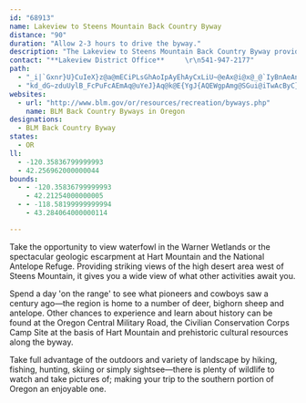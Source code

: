 ```yaml
---
id: "68913"
name: Lakeview to Steens Mountain Back Country Byway
distance: "90"
duration: "Allow 2-3 hours to drive the byway."
description: "The Lakeview to Steens Mountain Back Country Byway provides an excellent opportunity to take in scenic forested lands, wetlands, and a wide range of recreational activities."
contact: "**Lakeview District Office**     \r\n541-947-2177"
path:
  - "_i|`Gxnr}U}CuIeX}z@a@mECiPLsGhAoIpAyEhAyCxLiU~@eAx@i@x@_@`IyBnAeAnAmBpE_J|AmBhAy@hAkAtAaCbH{Ix@yAbBaF|@eENyADuFRmEIyFm@yDuAcFKkA?_BT_Bb@eBxB}EbByCnA}@nBa@~As@vAwAhCoD`EaDlK_HfFgCrBkB`KoL~@sBf@}A^wDZgNt@aEvCqJT{ARgDE}CmAaIEaCHsBXsBz@{ChAkBlAgAtAy@lBc@dLHxAWtAg@vAgAbAcBrCiGlG{KdAwCh@mBbAsGT}LhD}V`AwD?gEP{G^yF~Vob@r}@{oA`@eDNkGcB_L`@cMN}UwDij@sB_XcB_WcBsNwCuZcBiSuDcZiEy]bAus@ZmCn@sCrA{D|BgJ|BaN?{Dc@mDMgEAmDTmDhAwHXuDh@cLRqI~@cNNiEo@_LIuETsD|@_ElDuGz@kC^uDDgD[uMc@}IoBwSsB}M[kAa@y@aAmAgEaEmCcD}FkL_A_DcD{POkBCuBXgDhAsGlFaP^uATsBF}ASwLN_EdOwdATgAfAkDjM_V~@mCZ{BRsCbBuXJyCGeCc@{Bi@sA}D{H_AqCUuAOmD?yAJwARgAdAaDnB_Er@yCHsAB{CM_DOgBk@yBsA_C}AsA_CkAiBmAiAyAy@qAy@aDOaDCsMe@uCi@qBsAgDy@wAcGqFi@WgHuEaBoA{BwBm@Wk@CcAVmE~AgBJoBYuPqEwE{B_BwAuG}GeAq@_Bg@cAKoA^kJrEcE`BgDp@}A@y@GeOkCuO[_CWiCg@qWeHwFsB_NoI}FyE_`@q^yGsEmBu@oCKsJ?sHy@sGkBaE_CaL}I_JaG{CkAwDaAiB_@sD]mDJeHlA_DpA_ObFuAVsBDs@KoB{@sBmB{Zib@mQcUkd@ui@yRaU_b@{f@wc@{g@sCkCmEkDuBoAeMuGiVkLmEaBmBk@sj@kN}DwAsDyBaIaIs`@mb@iFgHwy@smAcFuGeO{NgHyEko@__@aEmCcHmGsKmKiJiGyPgIg|A_s@wIuCw[{HmB_A}@q@q@{@sBeDksAygC}f@ix@e@qA}@uDaW_cB}EoOeAkCyCyEo@iBOw@YyCCgC^eKl@}Fh@eCj@aBb@eAt@sAvB_C`Am@pAk@fFuA`Ac@fAaArAcCxCiHhBsFbAmF^aDNaDD{FcAa_AO{AcKKaEJw[`EkKK{IVmHy@mDKyAWOcqBw@wCWY}@UiuAKX}eCQa@YM_Lr@cFk@iCs@mAy@eAiA}@cBuA}Fy@uHi@uFYkH_@wOEw\\FiJRaJx@}Xl@aLnA}QrCwXd@sDbAqGfFgXz@sD`B_FJqAUmB}FoPcCgFmB{Bk^w^qCaDqS}_@i@e@gAa@g[_A_UeAy@QqJoDs@k@mAsBoN_a@oCaHk@u@y@]m{B_@oAFsB\\gBj@_ClAkK`JcBdA}CfAgtAtMwIr@aBAyCi@u_@wLeBeAcT{PyTqSuo@cd@qRoNoGmE{H{EoAgAgV}XcIgKeDmEq@yAwt@_fBoGoNcBgCiC_DwSuT_AoAu@}AeHiPUs@_@kCsDon@Iy@Yy@uMoMan@}c@mYmZyAsBSy@sFuMgEsHqNcVm@gAe@sASeAcAmLe@_Dy@iCc@mBe@wHJwEL[b@Sd@J^d@jMhSlUd_@h@r@z@^\\B^K|@e@j@y@NyA?_BiBkS?_GNwAJoBF_ESaBeByIi@aGq@yDa@mFs@_Ee@iB?k@Ha@j@kAl@qBnBoCh@e@bE_BzIyG~Bu@lFcAtFg@lKYnBS`C_AnBsB\\k@d@{@rAyE`tAupFr@aBnAaBdAq@`AUbCKhAiAdAg@t@aBb@yBBwBS{Ag_AkjDcSct@kKcy@i@_CiB{CgjAgmAeB_DuQwfA}B}KqoBgyE[yAOyACkBOgjAm@sDeA{CeAiAsCaB{Ca@yEQeOwAiBCmEk@kk@qEyBm@g~@}pAiAkAiAs@}c@aQiDeBe[eMcCcBsf@{hAahAifCun@ixAy@mC}@uF{_@{cDcHsd@sC}VeIuo@k@gGQaD?qEbAq{@O{Dyj@ueEs@iDsAkFk]mlAwGge@e@yD?s@HgEhBmi@`@mEb@_C|X{oADwBEsAQiAqDsLy@_DsDiRmAiHGcA?cDNuNm@{L{@uTScLHsDrW}{Hx@eP|Ho}BB{LE}B@u`@IwkAGaDSmDmGed@{Kwu@s@sIqGagAEyMB{b@IeDSmCyAiH_BmFk`AsvB{nBcnEqLaWyAkCcBwB_GmFqHwDyRsGw`DeiAaG{DkB_BiAsAiBmC}BsEgAeDqAuEqAmHuTq_Bg@sEKsAE_EOkaA?_AYgDu@eDi@aAsAaBqCkCcXgTeBgBsA{Bo@yBm@sEEsADar@KoGVcrDXwq@\\mc@n@wfBDq@"
  - "kd_dG~zduUylB_FcPuFcAEmAq@uYeJ}Aq@k@E{YgJ{AQEWgpAmg@SGui@iTwAcByC}JeWedAeDuLgByBwU{KuTyJaC_BqDqEiAcFIcJl@e[?}DTsEv@mCdEoIdAoBlEoHxEoL\\}CAyA{@uCy@OsEaDy@sBMoETmCnCyD|AgEbAwEQeEaDp@KPeHfBcB|Ac@DMh@mEvDyBxCyChHyBdDmC~AoHJkCQiSg@iOOeAa@eCsBsFqHwG{G{NuCsPgDqC}@yGgEwBe@{[{CmELwHhAuH`@yC`@}E?cIkAcJ}EsEcDoAgCcG_QaCqEuCcEyEsDsBq@qP]qASsIk@kCs@yTsMsGaBeNmCmH_@aGcBmCWuFhAuFMcCi@_BiBoFaPk@qDiDaGyCkC_^oGmLqAeUtBqHc@gQaCgT?qKaCuIgEcLyMaQgVsAqAgBTkIxM_DvBy_@|OsCHkPo@eKqOmHiZgZeOqITkT~AgTaFuZiLyCcD_HmCq\\mCaHqAkMyCeRo@ePbA_DBoCv@cGzC_BKsAaAy@M[}@oE_@uVZcI\\cLJcQxFKPuB`@yCQiEcCcCsDqBsLVeX_CiH{F{Aw[z]gP?aI{KsUw_AwVmW{f@yXqbAej@{Om@qf@pa@w_@jd@{Yjb@?y_B?qe@h@}BpK_KpG_HrNyUjCgDzNoc@~D}Tf@aE`@k@lPgy@b@oD~@}DpXgz@dIab@PQ\\wCsAsb@[oBmAgCeCkAaLoCeK{A_Lw@{F}BcDeFaLs[QwBh@_FdAuBfF_HbCeG`IcUhHoUxAmHdBmP_Ae[Q_FpAqGb@{DHuFBiYMoHul@d@iGRqf@LQ\\sCPuFvA{AdAkBP{\\fViB\\QA{@N_LDqGx@i@z@gHP{CmAuKaGeBi@cH_AiFCqYhB_NCeJy@yEo@mAe@wBcCqOwU{BgEi@}A_AoH_@qJu@eEsDg\\uEkOi@k@m@EgCuCeC}@_DFmCh@uAD{@e@}AFo@\\gAImAkB_@{D_@qMiBiKCuDZgCi@aDm@cB{B{CiEcDgDcGIk@{Fc@oG{DoAcC}@mD}AwHqAmNgBsNUQsDgSq]qy@m@aAs@mDmA{Lg@cCqEwOmAkB_Au@Qe@eAY_I_G}BoAw`@}AmYgNsCmBcCwC_AuCcAwFcDci@i@sLc@a~@UwBsAmCcNuM{EuByBm@{DQSQiA^_BhAuMzC{@p@mA?oDnAeCzDiAt@qGN{AGcF{AgJyHeOgMmXiI{G_@mAPmDDiDv@cKxFg@BcEvCWv@u@DyYvPq_@JyL|BeJrCgFv@cCEeP}OcEyAuMoBaF^iNzAgIvBsHtCy@?sChAAXs@JuR~Gm@Joi@Tul@XwW{AYS{CMaOiAc^cDcJoAmBEqW}D[W{SyDqNuDiXeJ_HDmEbBiAv@gI|KwAv@uBj@{E?gCs@cE{CiSeS[}@cM{Q_A_AqLwQwJwKUy@aA[}AeB_BcCeZsk@mFcKW}@kEwHmHgOeH{LoEwJeAuAi_@qs@g@QIuBLuaA@ssC{OCuTEsiAUo@QWq@wD^_BReMH"
websites:
  - url: "http://www.blm.gov/or/resources/recreation/byways.php"
    name: BLM Back Country Byways in Oregon
designations:
  - BLM Back Country Byway
states:
  - OR
ll:
  - -120.35836799999993
  - 42.256962000000044
bounds:
  - - -120.35836799999993
    - 42.21254000000005
  - - -118.58199999999994
    - 43.284064000000114

---
```


<p>Take the opportunity to view waterfowl in the Warner Wetlands or the spectacular geologic escarpment at Hart Mountain and the National Antelope Refuge. Providing striking views of the high desert area west of Steens Mountain, it gives you a wide view of what other activities await you.</p>

<p>Spend a day 'on the range' to see what pioneers and cowboys saw a century ago—the region is home to a number of deer, bighorn sheep and antelope. Other chances to experience and learn about history can be found at the Oregon Central Military Road, the Civilian Conservation Corps Camp Site at the basis of Hart Mountain and prehistoric cultural resources along the byway.</p>

<p>Take full advantage of the outdoors and variety of landscape by hiking, fishing, hunting, skiing or simply sightsee—there is plenty of wildlife to watch and take pictures of; making your trip to the southern portion of Oregon an enjoyable one.</p>
